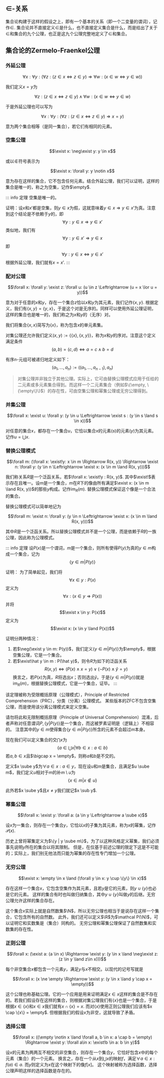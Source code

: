 
## $\in$-关系

集合论构建于这样的假设之上，即有一个基本的关系（即一个二变量的谓词），记作$\in$. 集合论并不直接定义$\in$是什么，也不直接定义集合是什么，而是给出了关于$\in$和集合的九个公理，也正是这九个公理完整地定义了$\in$和集合。

## 集合论的Zermelo-Fraenkel公理

### 外延公理

$$\forall x: \forall y: (\forall z: (z \in x \Leftrightarrow z \in y) \Rightarrow \forall w: (x \in w \Leftrightarrow y \in w))$$

我们定义$x = y$为

$$\forall z: (z \in x \Leftrightarrow z \in y) \land \forall w: (x \in w \Leftrightarrow y \in w)$$

于是外延公理也可以写为

$$\forall x: \forall y: (\forall z: (z \in x \Leftrightarrow z \in y) \Rightarrow x = y)$$

意为两个集合相等（是同一集合），若它们有相同的元素。

### 空集公理

$$\exist x: \neg\exist y: y \in x$$

或以$\notin$符号表示为

$$\exist x: \forall y: y \notin x$$

意为存在这样的集合，它不包含任何元素。结合外延公理，我们可以证明，这样的集合是唯一的，称之为空集，记作$\empty$.

::: info 定理
空集是唯一的。

证明：设$x$和$x'$都是空集，则$y \in x$为假，这就意味着$y \in x \Rightarrow y \in x'$为真。注意到这个结论是不依赖于$y$的，即
$$\forall y: y \in x \Rightarrow y \in x'$$
类似地，我们有
$$\forall y: y \in x' \Rightarrow y \in x$$
即
$$\forall y: y \in x \Leftrightarrow y \in x'$$
根据外延公理，我们就有$x = x'$.
:::

### 配对公理

$$\forall x: \forall y: \exist z: \forall u: (u \in z \Leftrightarrow (u = x \lor u = y))$$

意为对于任意的$x$和$y$，存在一个集合$z$恰以$x$和$y$为其元素，我们记作$\{x, y\}$. 根据定义，我们有$\{x, y\} = \{y, x\}$，于是这个对是无序的。同样可以使用外延公理证明，这样的集合也是唯一的，我们称之为$x$和$y$的（无序）对。

我们将集合$\{x, x\}$简写为$\{x\}$，称为包含$x$的单元素集。

对集公理还允许我们定义$(x, y) := \{\{x\}, \{x, y\}\}$，称为$x$和$y$的序对。注意这个定义满足条件
$$(a, b) = (c, d) \Leftrightarrow a = c \land b = d$$

有序$n$-元组可被递归地定义如下：
$$(a_1, \dots, a_n) := ((a_1, \dots, a_{n - 1}), a_n)$$

> 对集公理并非独立于其他公理。实际上，它可由替换公理模式应用于任给的二元素或多元素集合得到。而这样一个二元素集合（例如$\{\empty, \{\empty\}\}$）的存在性，可由空集公理和幂集公理或无穷公理得到。

### 并集公理

$$\forall x: \exist u: \forall y: (y \in u \Leftrightarrow \exist s : (y \in s \land s \in x))$$

对任意的集合$x$，都存在一个集合$u$，它恰以集合$x$的元素($s$)的元素($y$)为其元素。记作$u = \bigcup x$.

### 替换公理模式

$$\forall m: (\forall x: \exist!y: x \in m \Rightarrow R(x, y)) \Rightarrow \exist n: \forall y: (y \in n \Leftrightarrow \exist x: (x \in m \land R(x, y)))$$

我们称关系$R$是一个泛函关系，若$\forall x: \exist!y : R(x, y)$. 其中$\exist!$表示存在且唯一。设$m$是一个集合，$m$在$R$下的像由所有满足$\exist x: (x \in m \land R(x, y))$的那些$y$构成。记作$\mathrm{im}_R(m)$.
替换公理模式保证这个像是一个合法的集合。

替换公理模式可以简单地记为

$$\forall m: \exist n: \forall y: (y \in n \Leftrightarrow \exist x: (x \in m \land R(x, y)))$$

其中$R$是一个泛函关系。所以替换公理模式并不是一个公理，而是依赖于$R$的一族公理，因此称为公理模式。

::: info 定理
设$P(x)$是一个谓词，$m$是一个集合，则所有使得$P(y)$为真的$y \in m$构成一个集合，记为
$$\{y \in m | P(y)\}$$

证明：
为了简单起见，我们将
$$\forall x \in y: P(x)$$
定义为
$$\forall x: (x \in y \Rightarrow P(x))$$
并将
$$\exist x \in y: P(x)$$
定义为
$$\exist x: (x \in y \land P(x))$$

证明分两种情况：

1. 若$\neg(\exist y \in m: P(y))$，我们定义$\{y \in m | P(y)\}$为$\empty$，根据空集公理，它是一个集合。
2. 若$\exist\hat y \in m : P(\hat y)$，则令$R$为如下的泛函关系
$$R(x, y) \Leftrightarrow (P(x) \land x = y) \lor (\neg P(x) \land \hat y = y) $$
换言之，若$P(x)$为真，$R$将选出$x$；否则选出$\hat y$。于是$\{y \in m | P(y)\}$就是$\mathrm{im}_R(m)$，根据替换公理模式，它是一个集合，证毕。
:::

该定理被称为受限概括原理（公理模式），Principle of Restricted Comprehension（PRC），分类（分离）公理模式。
某些版本的ZFC不包含空集公理，而是使用该分离公理模式来定义空集。

请勿将此和无限制概括原理（Principle of Universal Comprehension）混淆，后者声称对任意谓词$P, \{y | P(y)\}$是一个集合，而这被罗素证明是（逻辑上）不相容的。
注意其中的$y \in m$使得集合$\{y \in m | P(y)\}$所含的元素不会超过$m$本身。

现在我们可以定义集合的交$\bigcap x$为
$$\{a \in \bigcup x | \forall b \in x : a \in b\}$$
若$a, b \in x$且$\bigcap x = \empty$，则称$a$和$b$是不交的。

定义$x \sube y$为$\forall a \in x: a \in y$，现在设$u$和$m$是集合，且满足$u \sube m$，我们定义$u$相对于$m$的补$m \setminus u$为
$$\{x \in m | x \notin  u\}$$

此外若$x \sube y$且$x \neq y$我们就记$x \sub y$.

### 幂集公理

$$\forall x: \exist y: \forall a: (a \in y \Leftrightarrow a \sube x)$$

设$x$为一集合，则存在一个集合$y$，它恰以$x$的子集为其元素，称为$x$的幂集，记作$\mathcal P(x)$.

历史上曾将幂集定义为$\{y | y \sube m\}$，为了以这种风格定义幂集，我们必须事先说明$y$所在的集合以将其限制。
但是，在仅基于前述公理的限定下这是不可能的；实际上，我们别无他法而只能为幂集的存在性专门增加一个公理。

### 无穷公理

$$\exist x: \empty \in x \land (\forall y \in x: y \cup \{y\} \in x)$$

存在这样一个集合$x$，它包含空集作为其元素，且若$y$是它的元素，则$y \cup \{y\}$也必是它的元素。
这样的集合有时也叫做归纳集合，其中$y \cup \{y\}$叫做$y$的后继。无穷公理允许这样的集合存在。

这个集合$x$实际上就是自然数集$\N$，所以无穷公理也相当于是说存在这样一个集合，它包含所有的自然数。
此外，我们还可以定义$\R$为$\mathcal P(\N)$，可以证明它和实数集是（集合）同构的。
无穷公理和幂集公理保证了自然数集和实数集的存在性。

### 正则公理

$$\forall x: (\exist a: (a \in x) \Rightarrow \exist y: (y \in x \land \neg\exist z: (z \in y \land z\in x)))$$

每个非空集合$x$都包含一个元素$y$，满足$y$与$x$不相交。以现代的记号写就是

$$\forall x: (x \ne \empty \Rightarrow \exist y: (y \in x \land y \cap x = \empty))$$

这个公理也称基础公理。它的一个应用是用来证明满足$x \in x$这样的集合是不存在的。若我们假设存在这样的集合，则根据对集公理我们有$\{x\}$也是一个集合，于是根据$x \in \{x\}$和$x \in x$我们就有$x \cap \{x\} = x$. 而对$\{x\}$使用正则公理我们应该有$x \cap \{x\} = \empty$. 但根据我们的假设$x$为非空，这就导致了矛盾。

### 选择公理

$$\forall x: ((\empty \notin x \land \forall a, b \in x: a \cap b = \empty) \Rightarrow \exist y: \forall a\in x: \exist!b \in a: b \in y)$$

设$x$的元素为两两互不相交的非空集合，则存在一个集合$y$，它恰好包含$x$中的每个元素（集合）的一个元素。
换言之，存在一个从$x$到$\bigcup x$的映射$f$，满足$\forall a \in x: f(a) \in a$. 而$y$则定义为$x$在这个映射下的像$f[x]$。
这个映射被称为选择函数，选择公理声明这样的选择函数是存在的。
